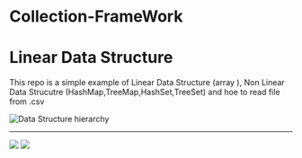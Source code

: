 # Collection-FrameWork
<DOCTYPE html>
<html>
<head>
<h1> Linear Data Structure</h1>
<p> This repo is a simple example of Linear Data Structure (array ), Non Linear Data Strucutre (HashMap,TreeMap,HashSet,TreeSet)
and hoe to read file from .csv</p>
<img src="https://user-images.githubusercontent.com/40686512/193472394-89607b1c-f9b0-4a1a-aff6-3314c86ee569.png" alt="Data Structure hierarchy">
<hr>
<img src="https://user-images.githubusercontent.com/40686512/193472762-f3960ea3-69c4-455e-b875-43aafbc7fba2.jpg">
<img src="https://user-images.githubusercontent.com/40686512/193472822-aa507c83-e6dc-4030-89ec-49b4feb0dc9c.png">

</head>
</html>
